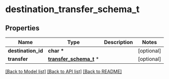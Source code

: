 # destination_transfer_schema_t

## Properties
Name | Type | Description | Notes
------------ | ------------- | ------------- | -------------
**destination_id** | **char \*** |  | [optional] 
**transfer** | [**transfer_schema_t**](transfer_schema.md) \* |  | [optional] 

[[Back to Model list]](../README.md#documentation-for-models) [[Back to API list]](../README.md#documentation-for-api-endpoints) [[Back to README]](../README.md)


